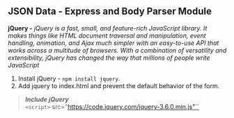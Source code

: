 ## JSON Data - Express and Body Parser Module

**jQuery -**
*jQuery is a fast, small, and feature-rich JavaScript library. It makes things like HTML document traversal and manipulation, event handling, animation, and Ajax much simpler with an easy-to-use API that works across a multitude of browsers. With a combination of versatility and extensibility, jQuery has changed the way that millions of people write JavaScript*

1. Install jQuery - `npm install jquery`.
2. Add jquery to index.html and prevent the default behavior of the form.

> **_Include jQuery_** <br />``<script>`` src="https://code.jquery.com/jquery-3.6.0.min.js"``<script>``<br/>

> **_Get Form By Id, Prevent default behavior, and make post request using ajax_** <br />``<script>``<br/>
$(document).ready(()=> {<br/>
            $('#form').submit((e) => {
                e.preventDefault();
                $.ajax({
                    url: '/',
                    type: 'post',
                    contentType: 'application/json',
                    data: JSON.stringify($('#form').serializeArray()),
                    success: (response)=> {
                        console.log('Success');
                        console.log(response);
                    }
                })
            })
        })
``<script>``

3. Use Json in body Parser `app.use(bodyParser.json());`
4. You have the request body in the post request: 
> app.post('/', (req, res) => {<br/>
console.log(`req.body`);<br/>res.json({success: true});})